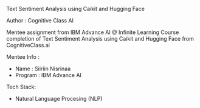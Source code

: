 Text Sentiment Analysis using Caikit and Hugging Face

Author : Cognitive Class AI

Mentee assignment from IBM Advance AI @ Infinite Learning Course completion of Text Sentiment Analysis using Caikit and Hugging Face from CognitiveClass.ai

Mentee Info :
- Name : Siiriin Nisrinaa
- Program : IBM Advance AI

Tech Stack:
- Natural Language Procesing (NLP)
